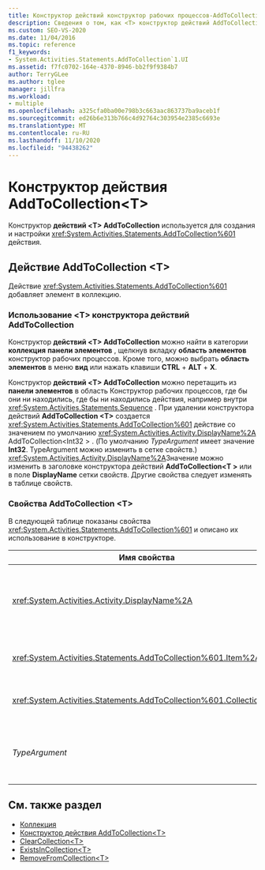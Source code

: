 ```yaml
---
title: Конструктор действий конструктор рабочих процессов-AddToCollection &lt; T &gt;
description: Сведения о том, как <T> конструктор действий AddToCollection используется для создания и настройки <T> действия AddToCollection.
ms.custom: SEO-VS-2020
ms.date: 11/04/2016
ms.topic: reference
f1_keywords:
- System.Activities.Statements.AddToCollection`1.UI
ms.assetid: f7fc0702-164e-4370-8946-bb2f9f9384b7
author: TerryGLee
ms.author: tglee
manager: jillfra
ms.workload:
- multiple
ms.openlocfilehash: a325cfa0ba00e798b3c663aac863737ba9aceb1f
ms.sourcegitcommit: ed26b6e313b766c4d92764c303954e2385c6693e
ms.translationtype: MT
ms.contentlocale: ru-RU
ms.lasthandoff: 11/10/2020
ms.locfileid: "94438262"
---
```

# <a name="addtocollectiont-activity-designer"></a>Конструктор действия AddToCollection\<T>

Конструктор **действий \<T> AddToCollection** используется для создания и настройки <xref:System.Activities.Statements.AddToCollection%601> действия.

## <a name="the-addtocollectiont-activity"></a>Действие AddToCollection \<T>

Действие <xref:System.Activities.Statements.AddToCollection%601> добавляет элемент в коллекцию.

### <a name="using-the-addtocollectiont-activity-designer"></a>Использование \<T> конструктора действий AddToCollection

Конструктор **действий \<T> AddToCollection** можно найти в категории **коллекция** **панели элементов** , щелкнув вкладку **область элементов** конструктор рабочих процессов. Кроме того, можно выбрать **область элементов** в меню **вид** или нажать клавиши **CTRL** + **ALT** + **X**.

Конструктор **действий \<T> AddToCollection** можно перетащить из **панели элементов** в область Конструктор рабочих процессов, где бы они ни находились, где бы ни находились действия, например внутри <xref:System.Activities.Statements.Sequence> . При удалении конструктора действий **AddToCollection \<T>** создается <xref:System.Activities.Statements.AddToCollection%601> действие со значением по умолчанию <xref:System.Activities.Activity.DisplayName%2A> AddToCollection<Int32 \> . (По умолчанию *TypeArgument* имеет значение **Int32**. TypeArgument можно изменить в сетке свойств.) <xref:System.Activities.Activity.DisplayName%2A>Значение можно изменить в заголовке конструктора действий **AddToCollection<T \>** или в поле **DisplayName** сетки свойств. Другие свойства следует изменять в таблице свойств.

### <a name="the-addtocollectiont-properties"></a>Свойства AddToCollection \<T>

В следующей таблице показаны свойства <xref:System.Activities.Statements.AddToCollection%601> и описано их использование в конструкторе.

|Имя свойства|Обязательно|Использование|
|-|--------------|-|
|<xref:System.Activities.Activity.DisplayName%2A>|Неверно|Понятное имя действия <xref:System.Activities.Statements.AddToCollection%601>. Значение по умолчанию — AddToCollection<Int32 \> . Несмотря на то, что значение <xref:System.Activities.Activity.DisplayName%2A> не является обязательным, его все же лучше использовать.|
|<xref:System.Activities.Statements.AddToCollection%601.Item%2A>|Верно|Элемент, добавляемый в коллекцию \<T> . Этот элемент имеет тип *T* , имеющий тип *TypeArgument*. Чтобы указать элемент, введите выражение Visual Basic в таблице свойств.|
|<xref:System.Activities.Statements.AddToCollection%601.Collection%2A>|Верно|Коллекция, в которую следует добавить элемент. Эта коллекция имеет тип **ICollection<TypeArgument \>**. Чтобы указать коллекцию, введите выражение Visual Basic в таблице свойств.|
|*TypeArgument*|Верно|Тип T элементов, содержащихся в коллекции <xref:System.Collections.Generic.ICollection%601>. По умолчанию для этого типа *TypeArgument* задано значение **Int32**. Чтобы изменить тип, измените значение *TypeArgument* в поле со списком в сетке свойств.|

## <a name="see-also"></a>См. также раздел

- [Коллекция](../workflow-designer/collection-activity-designers.md)
- [Конструктор действия AddToCollection\<T>](../workflow-designer/addtocollection-t-activity-designer.md)
- [ClearCollection\<T>](../workflow-designer/clearcollection-t-activity-designer.md)
- [ExistsInCollection\<T>](../workflow-designer/existsincollection-t-activity-designer.md)
- [RemoveFromCollection\<T>](../workflow-designer/removefromcollection-t-activity-designer.md)
